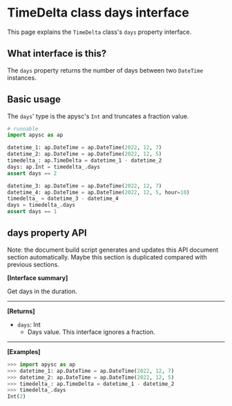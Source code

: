 # TimeDelta class days interface

This page explains the `TimeDelta` class's `days` property interface.

## What interface is this?

The `days` property returns the number of days between two `DateTime` instances.

## Basic usage

The `days`' type is the apysc's `Int` and truncates a fraction value.

```py
# runnable
import apysc as ap

datetime_1: ap.DateTime = ap.DateTime(2022, 12, 7)
datetime_2: ap.DateTime = ap.DateTime(2022, 12, 5)
timedelta_: ap.TimeDelta = datetime_1 - datetime_2
days: ap.Int = timedelta_.days
assert days == 2

datetime_3: ap.DateTime = ap.DateTime(2022, 12, 7)
datetime_4: ap.DateTime = ap.DateTime(2022, 12, 5, hour=10)
timedelta_ = datetime_3 - datetime_4
days = timedelta_.days
assert days == 1
```

## days property API

<!-- Docstring: apysc._time.timedelta_.TimeDelta.days -->

<span class="inconspicuous-txt">Note: the document build script generates and updates this API document section automatically. Maybe this section is duplicated compared with previous sections.</span>

**[Interface summary]**

Get days in the duration.<hr>

**[Returns]**

- `days`: Int
  - Days value. This interface ignores a fraction.

<hr>

**[Examples]**

```py
>>> import apysc as ap
>>> datetime_1: ap.DateTime = ap.DateTime(2022, 12, 7)
>>> datetime_2: ap.DateTime = ap.DateTime(2022, 12, 5)
>>> timedelta_: ap.TimeDelta = datetime_1 - datetime_2
>>> timedelta_.days
Int(2)
```